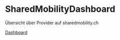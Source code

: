 # SharedMobilityDashboard
Übersicht über Provider auf sharedmobility.ch

[Dashboard](https://nrohrbach-sharedmobilitydashboa-sharedmobility-dashboard-63tuzl.streamlit.app/)
